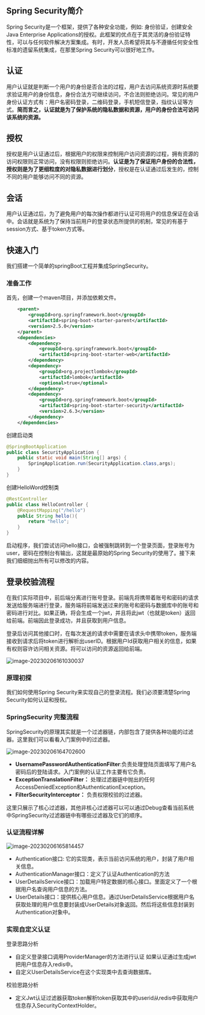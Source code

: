 ## Spring Security简介

Spring Security是一个框架，提供了各种安全功能，例如: 身份验证，创建安全Java Enterprise Applications的授权。此框架的优点在于其灵活的身份验证特性，可以与任何软件解决方案集成。有时，开发人员希望将其与不遵循任何安全性标准的遗留系统集成，在那里Spring Security可以很好地工作。

## 认证 

用户认证就是判断一个用户的身份是否合法的过程，用户去访问系统资源时系统要求验证用户的身份信息，身份合法方可继续访问，不合法则拒绝访问。常见的用户身份认证方式有：用户名密码登录，二维码登录，手机短信登录，指纹认证等方式。**简而言之，认证就是为了保护系统的隐私数据和资源，用户的身份合法可访问该系统的资源。**

## 授权

授权是用户认证通过后，根据用户的权限来控制用户访问资源的过程，拥有资源的访问权限则正常访问，没有权限则拒绝访问。**认证是为了保证用户身份的合法性，授权则是为了更细粒度的对隐私数据进行划分**，授权是在认证通过后发生的，控制不同的用户能够访问不同的资源。

## 会话

用户认证通过后，为了避免用户的每次操作都进行认证可将用户的信息保证在会话中。会话就是系统为了保持当前用户的登录状态所提供的机制，常见的有基于session方式、基于token方式等。

## 快速入门

我们搭建一个简单的springBoot工程并集成SpringSecurity。

### 准备工作

首先，创建一个maven项目，并添加依赖文件。

~~~ xml
    <parent>
        <groupId>org.springframework.boot</groupId>
        <artifactId>spring-boot-starter-parent</artifactId>
        <version>2.5.0</version>
    </parent>
    <dependencies>
        <dependency>
            <groupId>org.springframework.boot</groupId>
            <artifactId>spring-boot-starter-web</artifactId>
        </dependency>
        <dependency>
            <groupId>org.projectlombok</groupId>
            <artifactId>lombok</artifactId>
            <optional>true</optional>
        </dependency>
        <dependency>
            <groupId>org.springframework.boot</groupId>
            <artifactId>spring-boot-starter-security</artifactId>
            <version>2.6.3</version>
        </dependency>
    </dependencies>

~~~

创建启动类

```java
@SpringBootApplication
public class SecurityApplication {
    public static void main(String[] args) {
        SpringApplication.run(SecurityApplication.class,args);
    }
}
```

创建HelloWord控制类

```java
@RestController
public class HelloController {
    @RequestMapping("/hello")
    public String hello(){
        return "hello";
    }
}
```

启动程序，我们尝试访问hello接口，会被强制跳转到一个登录页面，登录账号为user，密码在控制台有输出，这就是最原始的Spring Security的使用了。接下来我们细细抛出所有可以修改的内容。

## 登录校验流程

在我们实际项目中，前后端分离进行账号登录。前端先将携带着账号和密码的请求发送给服务端进行登录，服务端将前端发送过来的账号和密码与数据库中的账号和密码进行对比。如果正确，将会生成一个jwt，并且将此jwt（也就是token）返回给前端。前端因此登录成功，并且获取到用户信息。

登录后访问其他接口时，在每次发送的请求中需要在请求头中携带token，服务端接收到请求后将token进行解析出userID。根据用户Id获取用户相关的信息，如果有权则容许访问相关资源。将可以访问的资源返回给前端。

![image-20230206161030037](https://shanzhu-edu.oss-cn-shanghai.aliyuncs.com/blog/202302061610291.png)

### 原理初探

 我们如何使用Spring Security来实现自己的登录流程。我们必须要清楚Spring Security如何认证和授权。

### SpringSecurity 完整流程

SpringSecurity的原理其实就是一个过滤器链，内部包含了提供各种功能的过滤器。这里我们可以看看入门案例中的过滤器。

![image-20230206164702600](https://shanzhu-edu.oss-cn-shanghai.aliyuncs.com/blog/202302061647728.png)

- **UsernamePasswordAuthenticationFilter**:负责处理登陆页面填写了用户名密码后的登陆请求。入门案例的认证工作主要有它负责。
- **ExceptionTranslationFilter：** 处理过滤器链中抛出的任何AccessDeniedException和AuthenticationException。
- **FilterSecurityInterceptor：** 负责权限校验的过滤器。

这里只展示了核心过滤器，其他非核心过滤器可以可以通过Debug查看当前系统中SpringSecurity过滤器链中有哪些过滤器及它们的顺序。

### 认证流程详解

![image-20230206165814457](https://shanzhu-edu.oss-cn-shanghai.aliyuncs.com/blog/202302061658616.png)

- Authentication接口: 它的实现类，表示当前访问系统的用户，封装了用户相关信息。
- AuthenticationManager接口：定义了认证Authentication的方法
- UserDetailsService接口：加载用户特定数据的核心接口。里面定义了一个根据用户名查询用户信息的方法。
- UserDetails接口：提供核心用户信息。通过UserDetailsService根据用户名获取处理的用户信息要封装成UserDetails对象返回。然后将这些信息封装到Authentication对象中。

### 实现自定义认证

登录思路分析

- 自定义登录接口调用ProviderManager的方法进行认证 如果认证通过生成jwt把用户信息存入redis中。
- 自定义UserDetailsService在这个实现类中去查询数据库。

校验思路分析

- 定义Jwt认证过滤器获取token解析token获取其中的userid从redis中获取用户信息存入SecurityContextHolder。



















